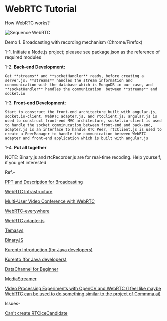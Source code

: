 # WebRTC Tutorial

How WebRTC works?

![Sequence WebRTC](http://blog.mgechev.com/images/yeoman-angular-webrtc/sequence-webrtc.png)

Demo 1. Broadcasting with recording mechanism (Chrome/Firefox)

  1-1. Initiate a Node.js project; pleasee see package.json as the reference of required modules

  1-2. **Back-end Development:** 

    Get **streams** and **socketHandler** ready, before creating a server.js; **streams** handles the stream information and conmmunication with the database which is MongoDB in our case, and **socketHandler** handles the communication  between **streams** and socket.io

  1-3. **Front-end Development:**

  	Start to construct the front-end architecture built with angular.js, socket.io-client, WebRTC adapter.js, and rtcClient.js; angular.js is used to construct front-end MVC architecture, socket.io-client is used to handle the socket comminucation between front-end and back-end, adapter.js is an interface to handle RTC Peer, rtcClient.js is used to create a PeerManager to handle the communication between WebRTC adapter and front-end application which is built with angular.js

  1-4. **Put all together**

NOTE: Binary.js and rtcRecorder.js are for real-time recoding. Help yourself, if you get interested

Ref.-

[PPT and Description for Broadcasting](https://drive.google.com/open?id=0BzeAAvM5Ha9sclY5SzJjTGMwQkk)

[WebRTC Infrastructure](http://www.html5rocks.com/en/tutorials/webrtc/infrastructure/)

[Multi-User Video Conference with WebRTC](http://blog.mgechev.com/2014/12/26/multi-user-video-conference-webrtc-angularjs-yeoman/)

[WebRTC-everywhere](https://github.com/sarandogou/webrtc-everywhere)

[WebRTC adapter.js](https://github.com/sarandogou/webrtc/blob/master/samples/web/js/adapter.js)

[Temasys](https://temasys.atlassian.net/wiki/display/TWPP/How+to+integrate+the+Temasys+WebRTC+Plugin+into+your+website)

[BinaryJS](https://github.com/binaryjs/binaryjs)

[Kurento Introduction (for Java developers)](https://webrtchacks.com/kurento/)

[Kurento (for Java developers)](https://www.kurento.org/)

[DataChannel for Beginner](https://www.webrtc-experiment.com/docs/rtc-datachannel-for-beginners.html)

[MediaStreamer](https://github.com/muaz-khan/WebRTC-Experiment/blob/master/Pre-recorded-Media-Streaming/MediaStreamer.js)

[Video Processing Experiments with OpenCV and WebRTC (I feel like maybe WebRTC can be used to do something similar to the project of Commma.ai)](https://github.com/concord-consortium/video-processing-experiments)

Issues-

[Can't create RTCIceCandidate](https://github.com/sarandogou/webrtc-everywhere/issues/43)

